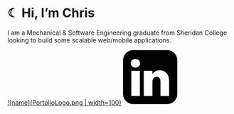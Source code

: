 # ☾ Hi, I’m Chris

I am a Mechanical & Software Engineering graduate from Sheridan College looking to build some scalable web/mobile applications. 

[![name](PortolioLogo.png | width=100)](https://ctapnio.com/)
[![name](linkedinLogo.png)](https://linkedin.com/ctapnio/)
